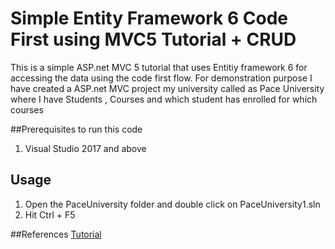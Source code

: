 # Simple Entity Framework 6 Code First using MVC5 Tutorial + CRUD 
This is a simple ASP.net MVC 5 tutorial that uses Entitiy framework 6 for accessing the data using the code first flow.
For demonstration purpose I have created a ASP.net MVC project my university called as Pace University where I have Students , Courses and which student has enrolled for which courses

##Prerequisites to run this code
 1. Visual Studio 2017 and above

## Usage
1. Open the PaceUniversity folder and double click on PaceUniversity1.sln
2. Hit Ctrl + F5

##References
[Tutorial](https://docs.microsoft.com/en-us/aspnet/mvc/overview/getting-started/getting-started-with-ef-using-mvc/creating-an-entity-framework-data-model-for-an-asp-net-mvc-application)
	

